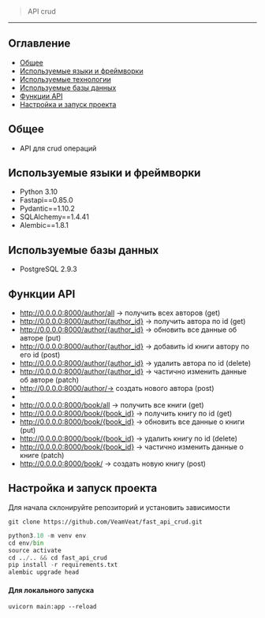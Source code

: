 > API crud

---

## Оглавление
* [Общее](#общее)
* [Используемые языки и фреймворки](#используемые-языки-и-фреймворки)
* [Используемые технологии](#используемые-технологие)
* [Используемые базы данных](#используемые-базы-данных)
* [Функции API](#функции-api)
* [Настройка и запуск проекта](#настройка-и-запуск-проекта)

## Общее
- API для crud операций

## Используемые языки и фреймворки
- Python 3.10
- Fastapi==0.85.0
- Pydantic==1.10.2
- SQLAlchemy==1.4.41
- Alembic==1.8.1

## Используемые базы данных
- PostgreSQL 2.9.3

## Функции API
- http://0.0.0.0:8000/author/all -> получить всех авторов (get)
- http://0.0.0.0:8000/author/{author_id} -> получить автора по id (get)
- http://0.0.0.0:8000/author/{author_id} -> обновить все данные об авторе (put)
- http://0.0.0.0:8000/author/{author_id} -> добавить id книги автору по его id (post)
- http://0.0.0.0:8000/author/{author_id} -> удалить автора по id (delete)
- http://0.0.0.0:8000/author/{author_id} -> частично изменить данные об авторе (patch)
- http://0.0.0.0:8000/author/-> создать нового автора (post)
- 
- http://0.0.0.0:8000/book/all -> получить все книги (get)
- http://0.0.0.0:8000/book/{book_id} -> получить книгу по id (get)
- http://0.0.0.0:8000/book/{book_id} -> обновить все данные о книги (put)
- http://0.0.0.0:8000/book/{book_id} -> удалить книгу по id (delete)
- http://0.0.0.0:8000/book/{book_id} -> частично изменить данные о книге (patch)
- http://0.0.0.0:8000/book/ -> создать новую книгу (post)

## Настройка и запуск проекта
Для начала склонируйте репозиторий и установить зависимости

`git clone https://github.com/VeamVeat/fast_api_crud.git`

```Python
python3.10 -m venv env
cd env/bin
source activate
cd ../.. && cd fast_api_crud
pip install -r requirements.txt
alembic upgrade head
```

#### Для локального запуска
`uvicorn main:app --reload`
